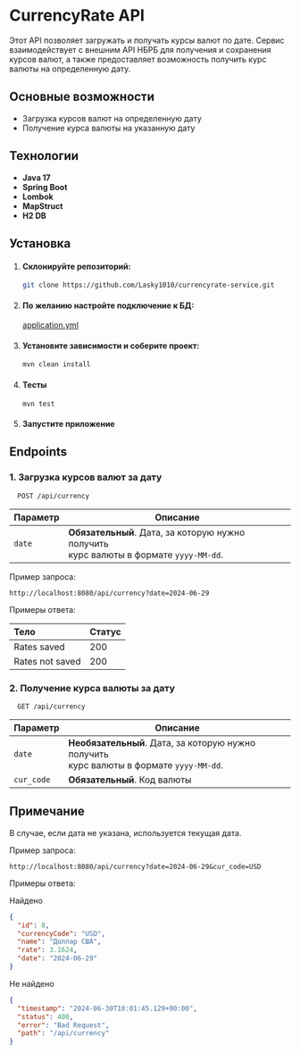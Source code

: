# CurrencyRate API

Этот API позволяет загружать и получать курсы валют по дате. Сервис взаимодействует с внешним API НБРБ для получения и
сохранения курсов валют, а также предоставляет возможность получить курс валюты на определенную дату.

## Основные возможности

- Загрузка курсов валют на определенную дату
- Получение курса валюты на указанную дату

## Технологии

- **Java 17**
- **Spring Boot**
- **Lombok**
- **MapStruct**
- **H2 DB**

## Установка

1. #### Склонируйте репозиторий:
   ```sh
   git clone https://github.com/Lasky1010/currencyrate-service.git
2. #### По желанию настройте подключение к БД:
   [application.yml](src/main/resources/application.yml)
3. #### Установите зависимости и соберите проект:
    ```sh
   mvn clean install 
4. #### Тесты
   ```sh
   mvn test
5. #### Запустите приложение

## Endpoints

### 1. Загрузка курсов валют за дату

```http
  POST /api/currency
```

| Параметр | Описание                                                                                   |
|:---------|--------------------------------------------------------------------------------------------|
| `date`   | **Обязательный**. Дата, за которую нужно получить<br/> курс валюты в формате `yyyy-MM-dd`. |

Пример запроса:

```
http://localhost:8080/api/currency?date=2024-06-29
```

Примеры ответа:

| Тело            | Статус |
|:----------------|--------|
| Rates saved     | 200    |
| Rates not saved | 200    |

### 2. Получение курса валюты за дату

```http
  GET /api/currency
```

| Параметр   | Описание                                                                                     |
|:-----------|----------------------------------------------------------------------------------------------|
| `date`     | **Необязательный**. Дата, за которую нужно получить<br/> курс валюты в формате `yyyy-MM-dd`. |
| `cur_code` | **Обязательный**. Код валюты                                                                 |

## Примечание

В случае, если дата не указана, используется текущая дата.

Пример запроса:

```
http://localhost:8080/api/currency?date=2024-06-29&cur_code=USD
```

Примеры ответа:

Найдено

```json
{
  "id": 8,
  "currencyCode": "USD",
  "name": "Доллар США",
  "rate": 3.1624,
  "date": "2024-06-29"
}
```

Не найдено

```json
{
  "timestamp": "2024-06-30T10:01:45.129+00:00",
  "status": 400,
  "error": "Bad Request",
  "path": "/api/currency"
}
```
